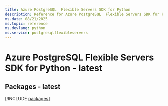 ```yaml
---
title: Azure PostgreSQL  Flexible Servers SDK for Python
description: Reference for Azure PostgreSQL  Flexible Servers SDK for Python
ms.date: 08/21/2025
ms.topic: reference
ms.devlang: python
ms.service: postgresqlflexibleservers
---
```

# Azure PostgreSQL  Flexible Servers SDK for Python - latest
## Packages - latest
[!INCLUDE [packages](postgresql--flexible-servers-index.md)]